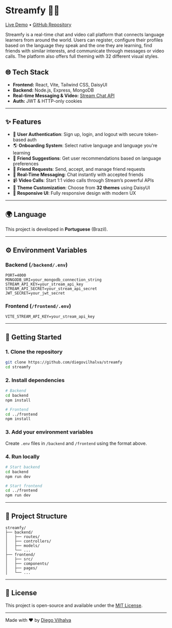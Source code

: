 # Streamfy 🎥💬

[Live Demo](https://streamfy-k742.onrender.com) • [GitHub Repository](https://github.com/diegovilhalva/streamfy)

Streamfy is a real-time chat and video call platform that connects language learners from around the world. Users can register, configure their profiles based on the language they speak and the one they are learning, find friends with similar interests, and communicate through messages or video calls. The platform also offers full theming with 32 different visual styles.

## 🌐 Tech Stack

- **Frontend:** React, Vite, Tailwind CSS, DaisyUI  
- **Backend:** Node.js, Express, MongoDB  
- **Real-time Messaging & Video:** [Stream Chat API](https://getstream.io/chat/)  
- **Auth:** JWT & HTTP-only cookies  

---

## ✨ Features

- 🔐 **User Authentication**: Sign up, login, and logout with secure token-based auth
- 🌎 **Onboarding System**: Select native language and language you're learning
- 🧠 **Friend Suggestions**: Get user recommendations based on language preferences
- 🤝 **Friend Requests**: Send, accept, and manage friend requests
- 💬 **Real-Time Messaging**: Chat instantly with accepted friends
- 📹 **Video Calls**: Start 1:1 video calls through Stream’s powerful APIs
- 🎨 **Theme Customization**: Choose from **32 themes** using DaisyUI
- 🧭 **Responsive UI**: Fully responsive design with modern UX

---

## 🌍 Language

This project is developed in **Portuguese** (Brazil).

---

## ⚙️ Environment Variables

### Backend (`/backend/.env`)
```env
PORT=4000
MONGODB_URI=your_mongodb_connection_string
STREAM_API_KEY=your_stream_api_key
STREAM_API_SECRET=your_stream_api_secret
JWT_SECRET=your_jwt_secret
````

### Frontend (`/frontend/.env`)

```env
VITE_STREAM_API_KEY=your_stream_api_key
```

---

## 🚀 Getting Started

### 1. Clone the repository

```bash
git clone https://github.com/diegovilhalva/streamfy
cd streamfy
```

### 2. Install dependencies

```bash
# Backend
cd backend
npm install

# Frontend
cd ../frontend
npm install
```

### 3. Add your environment variables

Create `.env` files in `/backend` and `/frontend` using the format above.

### 4. Run locally

```bash
# Start backend
cd backend
npm run dev

# Start frontend
cd ../frontend
npm run dev
```

---

## 📁 Project Structure

```
streamfy/
├── backend/
│   ├── routes/
│   ├── controllers/
│   ├── models/
│   └── ...
├── frontend/
│   ├── src/
│   ├── components/
│   ├── pages/
│   └── ...
```

---



## 📄 License

This project is open-source and available under the [MIT License](LICENSE).

---

Made with ❤️ by [Diego Vilhalva](https://github.com/diegovilhalva)


